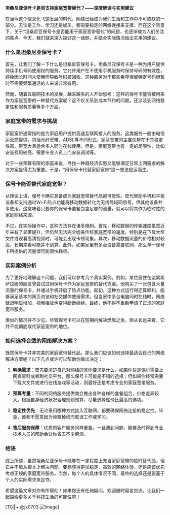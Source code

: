 **坦桑尼亚保号卡是否支持家庭宽带替代？——深度解读与实用建议**

在当今这个信息化飞速发展的时代，网络已经成为我们生活和工作中不可或缺的一部分。无论是工作、学习还是娱乐，都需要稳定的网络连接来支撑。而在这个背景下，关于“坦桑尼亚保号卡是否能用于家庭宽带替代”的问题，也逐渐成为人们关注的焦点。今天，我们就来深入探讨这一话题，并结合实际情况给出实用的建议。

### 什么是坦桑尼亚保号卡？

首先，让我们了解一下什么是坦桑尼亚保号卡。坦桑尼亚保号卡是一种为用户提供持续手机号码使用权的服务。它允许用户在不使用手机服务时保持号码的有效性，避免因长时间未使用而导致号码被回收。这种服务对于那些希望保留特定号码但暂时不需要频繁通话的人来说非常有用。

然而，随着互联网技术的发展，越来越多的人开始思考：这样的保号卡能否被用来作为家庭宽带的一种替代方案呢？这不仅关系到成本节约的问题，还涉及到网络稳定性和服务质量等多个方面。

### 家庭宽带的需求与挑战

家庭宽带通常指的是为家庭用户提供高速互联网接入的服务。这类服务一般由电信运营商提供，包括光纤宽带、ADSL等不同形式。家庭宽带的主要优势在于其稳定性高、带宽大且适合多人同时在线使用。但是，家庭宽带也有一定的局限性，比如安装费用较高、需要专业人员上门安装调试等。

对于一些预算有限的家庭来说，寻找一种既经济实惠又能够满足日常上网需求的解决方案显得尤为重要。于是，“用保号卡代替家庭宽带”这一想法应运而生。

### 保号卡能否替代家庭宽带？

从理论上讲，保号卡确实具备成为家庭宽带替代品的可能性。现代智能手机和平板设备都支持通过Wi-Fi热点功能将移动数据转化为无线局域网信号，供其他设备共享使用。这意味着只要你的保号卡套餐包含足够的流量，就可以将其作为临时性的家庭网络来源。

不过，在实际操作中，这种方法存在诸多限制。首先，移动数据的传输速度虽然近年来有了显著提升，但仍然无法完全媲美传统家庭宽带的速度。特别是在下载大型文件或观看高清视频时，可能会出现卡顿现象。其次，移动数据流量的价格相对较高，长期来看可能并不划算。此外，如果家里有多台设备需要联网，那么单一保号卡所提供的流量很可能很快耗尽。

### 实际案例分析

为了更好地理解这个问题，我们可以参考几个真实案例。例如，某位居住在达累斯萨拉姆的朋友曾尝试过用保号卡作为家庭宽带的替代方案。他购买了一张包含大量流量的保号卡，并通过手机开启了热点功能。起初，这种方式运行得还算顺利，能够满足基本的网页浏览和社交媒体使用需求。但当家中多台电脑同时在线时，网络延迟明显增加，视频播放也变得断断续续。最终，他不得不重新申请了正规的家庭宽带服务。

类似的情况并不少见。尽管保号卡可以在短期内解决燃眉之急，但从长远来看，它并不能彻底取代家庭宽带的地位。

### 如何选择合适的网络解决方案？

既然保号卡并非完美的家庭宽带替代品，那么我们应该如何选择最适合自己的网络解决方案呢？以下几点或许可以帮助你做出决定：

1. **明确需求**：首先要清楚自己对网络的具体要求是什么。如果你只是偶尔需要上网查资料或者刷社交平台，那么保号卡可能是不错的选择；但如果你经常需要下载大文件或进行在线游戏等活动，则最好还是考虑专业的家庭宽带服务。
   
2. **预算考量**：不同的网络服务提供商会推出各种各样的套餐组合，价格差异较大。根据自身经济状况合理规划预算，尽量选择性价比最高的选项。
   
3. **稳定性优先**：无论采用哪种方式接入互联网，都要确保网络连接的稳定性。毕竟，谁都不愿意因为频繁掉线而耽误工作或学习。

4. **售后服务保障**：优质的客户服务同样重要。一旦遇到问题，能够及时得到专业技术人员的帮助会让你省去不少麻烦。

### 结语

综上所述，虽然坦桑尼亚保号卡能够在一定程度上充当家庭宽带的临时替代品，但它并不能从根本上解决问题。要想获得更加稳定、高效的网络体验，还是应该优先考虑正规的家庭宽带服务。当然，每个人的具体情况不同，最终的选择还是要基于个人的实际需求来定夺。

希望这篇文章对你有所帮助！如果你还有任何疑问，欢迎随时留言交流。让我们一起探索更多关于科技生活的可能性吧！

[TG💪+ @jx0703 ![Image](https://github.com/user-attachments/assets/dbca1d08-cadb-493c-b0ec-ad6f7a83f270)]